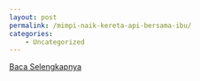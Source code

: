 ```yaml
---
layout: post
permalink: /mimpi-naik-kereta-api-bersama-ibu/
categories:
    - Uncategorized
---
```


[Baca Selengkapnya](/03)